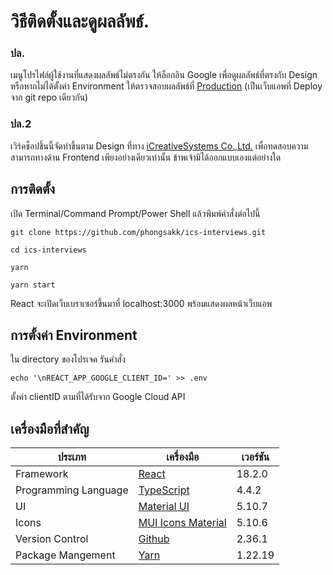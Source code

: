 # วิธีติดตั้งและดูผลลัพธ์. 
### ปล.
เมนูโปรไฟล์ผู้ใช้งานที่แสดงผลลัพธ์ไม่ตรงกัน ให้ล็อกอิน Google เพื่อดูผลลัพธ์ที่ตรงกับ Design หรือหากไม่ได้ตั้งค่า Environment ให้ตรวจสอบผลลัพธ์ที่ [Production](https://ics-interviews-9g6m.vercel.app) (เป็นเว็บแอพที่ Deploy จาก git repo เดียวกัน)

### ปล.2
เวิร์คช็อปชิ้นนี้จัดทำขึ้นตาม Design ที่ทาง [iCreativeSystems Co.,Ltd.](https://icsco.ai/) เพื่อทดสอบความสามารถทางด้าน Frontend เพียงอย่างเดียวเท่านั้น ข้าพเจ้ามิได้ออกแบบเองแต่อย่างใด

## การติดตั้ง
เปิด Terminal/Command Prompt/Power Shell แล้วพิมพ์คำสั่งต่อไปนี้

```
git clone https://github.com/phongsakk/ics-interviews.git

cd ics-interviews

yarn

yarn start
```

React จะเปิดเว็บเบราเซอร์ขึ้นมาที่ localhost:3000 พร้อมแสดงผลหน้าเว็บแอพ

## การตั้งค่า Environment
ใน directory ของโปรเจค รันคำสั่ง
```
echo '\nREACT_APP_GOOGLE_CLIENT_ID=' >> .env
```
ตั้งค่า clientID ตามที่ได้รับจาก Google Cloud API 



## เครื่องมือที่สำคัญ

| ประเภท | เครื่องมือ | เวอร์ชัน |
| --- | --- | --- | 
| Framework | [React](https://reactjs.org) | 18.2.0  |
| Programming Language | [TypeScript](https://www.typescriptlang.org) | 4.4.2 |
| UI | [Material UI](https://mui.com) | 5.10.7 |
| Icons | [MUI Icons Material](https://mui.com/material-ui/material-icons) | 5.10.6 |
| Version Control | [Github](https://github.com) | 2.36.1 |
| Package Mangement | [Yarn](https://yarnpkg.com) | 1.22.19 |